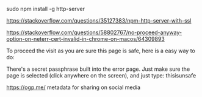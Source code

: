 sudo npm install -g http-server

https://stackoverflow.com/questions/35127383/npm-http-server-with-ssl

https://stackoverflow.com/questions/58802767/no-proceed-anyway-option-on-neterr-cert-invalid-in-chrome-on-macos/64309893

To proceed the visit as you are sure this page is safe, here is a easy way to do:

There's a secret passphrase built into the error page. Just make sure the page is selected (click anywhere on the screen), and just type:
thisisunsafe

https://ogp.me/  metadata for sharing on social media


